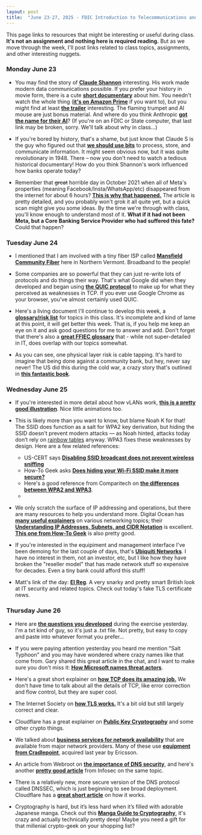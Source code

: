 ```yaml
---
layout: post
title:  "June 23-27, 2025 - FDIC Introduction to Telecommunications and Networking"
---
```


This page links to resources that might be interesting or useful during class. **It's not an assignment and nothing here is required reading.** But as we move through the week, I'll post links related to class topics, assignments, and other interesting nuggets.

### Monday June 23

- You may find the story of [**Claude Shannon**](https://www.historyofdatascience.com/claude-shannon/) interesting. His work made modern data communications possible. If you prefer your history in movie form, there is a cute [**short documentary**](https://thebitplayer.com/) about him. You needn't watch the whole thing ([**it's on Amazon Prime**](https://www.amazon.com/Bit-Player-John-Hutton/dp/B08D2TXKSX/ref=sr_1_1?crid=3E4Z8DHU6MWW9&keywords=bit+player+movie&qid=1670604926&sprefix=bit+player+movie%2Caps%2C266&sr=8-1) if you want to), but you might find at least [**the trailer**](https://www.youtube.com/watch?v=E3OldEtfBrE) interesting. The flaming trumpet and AI mouse are just bonus material. And where do you think Anthropic [**got the name for their AI**](https://claude.ai/new)? (If you're on an FDIC or State computer, that last link may be broken, sorry. We'll talk about why in class...)

- If you're bored by history, that's a shame, but just know that Claude S is the guy who figured out that [**we should use bits**](https://en.wikipedia.org/wiki/A_Mathematical_Theory_of_Communication) to process, store, and communicate information. It might seem obvious now, but it was quite revolutionary in 1948. There – now you don't need to watch a tedious historical documentary! How do you think Shannon's work influenced how banks operate today?

- Remember that ~~great~~ horrible day in October 2021 when all of Meta's properties (meaning Facebook/Insta/WhatsApp/etc) disappeared from the internet for about 6 hours? [**This is why that happened.**](https://blog.cloudflare.com/october-2021-facebook-outage/) The article is pretty detailed, and you probably won't grok it all quite yet, but a quick scan might give you some ideas. By the time we're through with class, you'll know enough to understand most of it. **What if it had not been Meta, but a Core Banking Service Provider who had suffered this fate?** Could that happen?

### Tuesday June 24

- I mentioned that I am involved with a tiny fiber ISP called [**Mansfield Community Fiber**](https://mcfibervt.com) here in Northern Vermont. Broadband to the people!

- Some companies are so powerful that they can just re-write lots of protocols and do things their way. That's what Google did when they developed and began using [**the QUIC protocol**](https://en.wikipedia.org/wiki/QUIC) to make up for what they perceived as weaknesses in TCP. If you ever use Google Chrome as your browser, you've almost certainly used QUIC.

- Here's a living document I'll continue to develop this week, a [**glossary/risk list**](https://class.hillvt.com/assets/glossary.txt) for topics in this class. It's incomplete and kind of lame at this point, it will get better this week. That is, if you help me keep an eye on it and ask good questions for me to answer and add. Don't forget that there's also a [**great FFIEC glossary**](https://ithandbook.ffiec.gov/glossary) that - while not super-detailed in IT, does overlap with our topics somewhat.

- As you can see, one physical layer risk is cable tapping. It's hard to imagine that being done against a community bank, but hey, never say never! The US did this during the cold war, a crazy story that's outlined in [**this fantastic book**](https://www.thriftbooks.com/w/blind-mans-bluff-the-untold-story-of-american-submarine-espionage-by-sherry-sontag-christopher-drew/250927/).

### Wednesday June 25

- If you're interested in more detail about how vLANs work, [**this is a pretty good illustration**](https://www.networkacademy.io/ccna/ethernet/vlan-trunking). Nice little animations too.

- This is likely more than you want to know, but blame Noah K for that! The SSID does function as a salt for WPA2 key derivation, but hiding the SSID doesn't prevent modern attacks — as Noah hinted, attacks today don’t rely on [rainbow tables](https://www.csoonline.com/article/570931/rainbow-tables-explained-how-they-work-and-why-theyre-mostly-obsolete.html) anyway. WPA3 fixes these weaknesses by design. Here are a few related references: 

     - US-CERT says [**Disabling SSID broadcast does not prevent wireless sniffing**](https://www.cisa.gov/news-events/news/securing-wireless-networks)
     - How-To Geek asks [**Does hiding your Wi-Fi SSID make it more secure?**](https://www.howtogeek.com/28653/debunking-myths-is-hiding-your-wireless-ssid-really-more-secure/)
     - Here's a good reference from Comparitech on [**the differences between WPA2 and WPA3**](https://www.comparitech.com/blog/information-security/what-is-wpa3/). 
     - 


- We only scratch the surface of IP addressing and operations, but there are many resources to help you understand more. Digital Ocean has [**many useful explainers**](https://www.digitalocean.com/community/tags/networking) on various networking topics; their [**Understanding IP Addresses, Subnets, and CIDR Notation**](https://www.digitalocean.com/community/tutorials/understanding-ip-addresses-subnets-and-cidr-notation-for-networking) is excellent. [**This one from How-To Geek**](https://www.howtogeek.com/341307/how-do-ip-addresses-work/) is also pretty good.

- If you're interested in the equipiment and management interface I've been demoing for the last couple of days, that's [**Ubiquiti Networks**](https://www.ui.com/). I have no interest in them, not an investor, etc, but I like how they have broken the "reseller model" that has made network stuff so expensive for decades. Even a tiny bank could afford this stuff!

- Matt's link of the day: [**El Reg**](https://www.theregister.com/). A very snarky and pretty smart British look at IT security and related topics. Check out today's fake TLS certificate news.

### Thursday June 26

- Here are [**the questions you developed**](https://class.hillvt.com/assets/wednesdayquestions.txt) during the exercise yesterday. I'm a txt kind of guy, so it's just a .txt file. Not pretty, but easy to copy and paste into whatever format you prefer...

- If you were paying attention yesterday you heard me mention "Salt Typhoon" and you may have wondered where crazy names like that come from. Gary shared this great article in the chat, and I want to make sure you don't miss it: [**How Microsoft names threat actors**](https://learn.microsoft.com/en-us/unified-secops-platform/microsoft-threat-actor-naming). 

- Here's a great short explainer on [**how TCP does its amazing job.**](https://sookocheff.com/post/networking/how-does-tcp-work/) We don't have time to talk about all the details of TCP, like error correction and flow control, but they are super cool.

- The Internet Society on [**how TLS works.**](https://www.internetsociety.org/deploy360/tls/basics/) It's a bit old but still largely correct and clear.

- Cloudflare has a great explainer on [**Public Key Cryptography**](https://www.cloudflare.com/learning/ssl/how-does-public-key-encryption-work/) and some other crypto things.

- We talked about [**business services for network availability**](https://www.spectrum.com/business/internet/wireless-internet-backup) that are available from major network providers. Many of these use [**equipment from Cradlepoint**](https://cradlepoint.com/products/branch/branch-continuity/), acquired last year by Ericsson.

- An article from Webroot on [**the importance of DNS security**](https://www.webroot.com/us/en/resources/tips-articles/dns-security-best-practices), and here's another [**pretty good article**](https://www.infosecinstitute.com/resources/general-security/dns-security-best-practices-preventing-dns-hijacking-poisoning-and-redirection/) from Infosec on the same topic.

- There is a relatively new, more secure version of the DNS protocol called DNSSEC, which is just beginning to see broad deployment. Cloudflare has a [**great short article**](https://www.cloudflare.com/dns/dnssec/how-dnssec-works/) on how it works.

- Cryptography is hard, but it’s less hard when it’s filled with adorable Japanese manga. Check out this [**Manga Guide to Cryptography**](https://www.amazon.com/Manga-Guide-Cryptography-Guides/dp/1593277423/ref=sr_1_1?keywords=manga+crypto&qid=1671396861&sr=8-1), it's crazy and actually technically pretty deep! Maybe you need a gift for that millenial crypto-geek on your shopping list?
